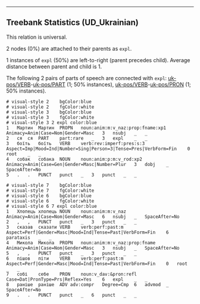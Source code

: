

--------------------------------------------------------------------------------

## Treebank Statistics (UD_Ukrainian)

This relation is universal.

2 nodes (0%) are attached to their parents as `expl`.

1 instances of `expl` (50%) are left-to-right (parent precedes child).
Average distance between parent and child is 1.

The following 2 pairs of parts of speech are connected with `expl`: [uk-pos/VERB]()-[uk-pos/PART]() (1; 50% instances), [uk-pos/VERB]()-[uk-pos/PRON]() (1; 50% instances).


~~~ conllu
# visual-style 2	bgColor:blue
# visual-style 2	fgColor:white
# visual-style 3	bgColor:blue
# visual-style 3	fgColor:white
# visual-style 3 2 expl	color:blue
1	Мартин	Мартин	PROPN	noun:anim:m:v_naz:prop:fname:xp1	Animacy=Anim|Case=Nom|Gender=Masc	3	nsubj	_	_
2	ся	ся	PART	part:rare	_	3	expl	_	_
3	боїть	боїть	VERB	verb:rev:imperf:pres:s:3	Aspect=Imp|Mood=Ind|Number=Sing|Person=3|Tense=Pres|VerbForm=Fin	0	root	_	_
4	собак	собака	NOUN	noun:anim:p:m:v_rod:xp2	Animacy=Anim|Case=Gen|Gender=Masc|Number=Plur	3	dobj	_	SpaceAfter=No
5	.	.	PUNCT	punct	_	3	punct	_	_

~~~


~~~ conllu
# visual-style 7	bgColor:blue
# visual-style 7	fgColor:white
# visual-style 6	bgColor:blue
# visual-style 6	fgColor:white
# visual-style 6 7 expl	color:blue
1	Хлопець	хлопець	NOUN	noun:anim:m:v_naz	Animacy=Anim|Case=Nom|Gender=Masc	6	nsubj	_	SpaceAfter=No
2	,	,	PUNCT	punct	_	3	punct	_	_
3	сказав	сказати	VERB	verb:perf:past:m	Aspect=Perf|Gender=Masc|Mood=Ind|Tense=Past|VerbForm=Fin	6	parataxis	_	_
4	Микола	Микола	PROPN	noun:anim:m:v_naz:prop:fname	Animacy=Anim|Case=Nom|Gender=Masc	3	nsubj	_	SpaceAfter=No
5	,	,	PUNCT	punct	_	3	punct	_	_
6	пішов	піти	VERB	verb:perf:past:m	Aspect=Perf|Gender=Masc|Mood=Ind|Tense=Past|VerbForm=Fin	0	root	_	_
7	собі	себе	PRON	noun:v_dav:&pron:refl	Case=Dat|PronType=Prs|Reflex=Yes	6	expl	_	_
8	раніше	раніше	ADV	adv:compr	Degree=Cmp	6	advmod	_	SpaceAfter=No
9	.	.	PUNCT	punct	_	6	punct	_	_

~~~


